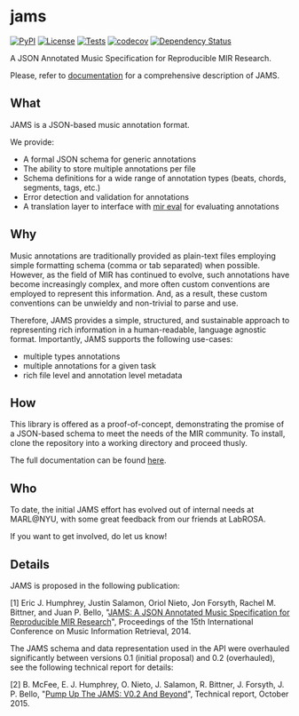 jams
====
[![PyPI](https://img.shields.io/pypi/v/jams.svg)](https://pypi.python.org/pypi/jams)
[![License](https://img.shields.io/pypi/l/jams.svg)](https://github.com/marl/jams/blob/master/LICENSE.md)
[![Tests](https://github.com/marl/jams/actions/workflows/ci.yml/badge.svg)](https://github.com/marl/jams/actions/workflows/ci.yml)
[![codecov](https://codecov.io/gh/marl/jams/graph/badge.svg?token=dRCLnaNTTO)](https://codecov.io/gh/marl/jams)
[![Dependency Status](https://dependencyci.com/github/marl/jams/badge)](https://dependencyci.com/github/marl/jams)

A JSON Annotated Music Specification for Reproducible MIR Research.

Please, refer to [documentation](http://jams.readthedocs.io/en/stable/) for a comprehensive
description of JAMS.

What
----
JAMS is a JSON-based music annotation format.

We provide:
* A formal JSON schema for generic annotations
* The ability to store multiple annotations per file
* Schema definitions for a wide range of annotation types (beats, chords, segments, tags, etc.)
* Error detection and validation for annotations
* A translation layer to interface with [mir eval](https://mir-eval.readthedocs.io/latest/)
    for evaluating annotations

Why
----
Music annotations are traditionally provided as plain-text files employing
simple formatting schema (comma or tab separated) when possible. However, as
the field of MIR has continued to evolve, such annotations have become
increasingly complex, and more often custom conventions are employed to
represent this information. And, as a result, these custom conventions can be
unwieldy and non-trivial to parse and use.

Therefore, JAMS provides a simple, structured, and sustainable approach to
representing rich information in a human-readable, language agnostic format.
Importantly, JAMS supports the following use-cases:
* multiple types annotations
* multiple annotations for a given task
* rich file level and annotation level metadata

How
----
This library is offered as a proof-of-concept, demonstrating the promise of a
JSON-based schema to meet the needs of the MIR community. To install, clone the
repository into a working directory and proceed thusly.

The full documentation can be found [here](http://jams.readthedocs.io/en/stable/).

Who
----
To date, the initial JAMS effort has evolved out of internal needs at MARL@NYU,
with some great feedback from our friends at LabROSA.

If you want to get involved, do let us know!

Details
-------
JAMS is proposed in the following publication:

[1] Eric J. Humphrey, Justin Salamon, Oriol Nieto, Jon Forsyth, Rachel M. Bittner,
and Juan P. Bello, "[JAMS: A JSON Annotated Music Specification for Reproducible
MIR Research](http://marl.smusic.nyu.edu/papers/humphrey_jams_ismir2014.pdf)",
Proceedings of the 15th International Conference on Music Information Retrieval,
2014.

The JAMS schema and data representation used in the API were overhauled significantly between versions 0.1 (initial proposal) and 0.2 (overhauled), see the following technical report for details:

[2] B. McFee, E. J. Humphrey, O. Nieto, J. Salamon, R. Bittner, J. Forsyth, J. P. Bello, "[Pump Up The JAMS: V0.2 And Beyond](http://www.justinsalamon.com/uploads/4/3/9/4/4394963/mcfee_jams_ismir_lbd2015.pdf)", Technical report, October 2015.
